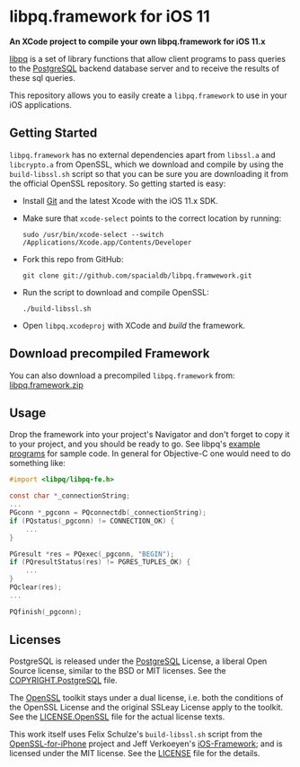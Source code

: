 # libpq.framework for iOS 11

**An XCode project to compile your own libpq.framework for iOS 11.x**

[libpq](http://www.postgresql.org/docs/current/interactive/libpq.html) is a set of library functions that allow client programs to pass queries to the [PostgreSQL](http://www.postgresql.org/) backend database server and to receive the results of these sql queries.

This repository allows you to easily create a `libpq.framework` to use in your iOS applications.

## Getting Started

`libpq.framework` has no external dependencies apart from `libssl.a` and `libcrypto.a` from OpenSSL, which we download and compile by using the `build-libssl.sh` script so that you can be sure you are downloading it from the official OpenSSL repository. So getting started is easy:

* Install [Git](http://git-scm.com/) and the latest Xcode with the iOS 11.x SDK.

* Make sure that `xcode-select` points to the correct location by running:

    `sudo /usr/bin/xcode-select --switch /Applications/Xcode.app/Contents/Developer`

* Fork this repo from GitHub:

    `git clone git://github.com/spacialdb/libpq.framwework.git`

* Run the script to download and compile OpenSSL:

    `./build-libssl.sh`

* Open `libpq.xcodeproj` with XCode and *build* the framework.

## Download precompiled Framework

You can also download a precompiled `libpq.framework` from: [libpq.framework.zip](http://bit.ly/libpq-zip)

## Usage

Drop the framework into your project's Navigator and don't forget to copy it to your project, and you should be ready to go. See libpq's [example programs](http://www.postgresql.org/docs/current/interactive/libpq-example.html) for sample code. In general for Objective-C one would need to do something like:

```Objective-C
#import <libpq/libpq-fe.h>

const char *_connectionString;
...
PGconn *_pgconn = PQconnectdb(_connectionString);
if (PQstatus(_pgconn) != CONNECTION_OK) {
    ...
}

PGresult *res = PQexec(_pgconn, "BEGIN");
if (PQresultStatus(res) != PGRES_TUPLES_OK) {
    ...
}
PQclear(res);
...

PQfinish(_pgconn);
```

## Licenses

PostgreSQL is released under the [PostgreSQL](http://www.opensource.org/licenses/postgresql) License, a liberal Open Source license, similar to the BSD or MIT licenses. See the [COPYRIGHT.PostgreSQL](https://github.com/spacialdb/libpq.framework/blob/master/COPYRIGHT.PostgreSQL) file.

The [OpenSSL](http://www.openssl.org/) toolkit stays under a dual license, i.e. both the conditions of the OpenSSL License and the original SSLeay License apply to the toolkit. See the [LICENSE.OpenSSL](https://github.com/spacialdb/libpq.framework/blob/master/LICENSE.OpenSSL) file for the actual license texts.

This work itself uses Felix Schulze's `build-libssl.sh` script from the [OpenSSL-for-iPhone](https://github.com/x2on/OpenSSL-for-iPhone) project and Jeff Verkoeyen's [iOS-Framework](https://github.com/jverkoey/iOS-Framework); and is licensed under the MIT license. See the [LICENSE](https://github.com/spacialdb/libpq.framework/blob/master/LICENSE) file for the details.
